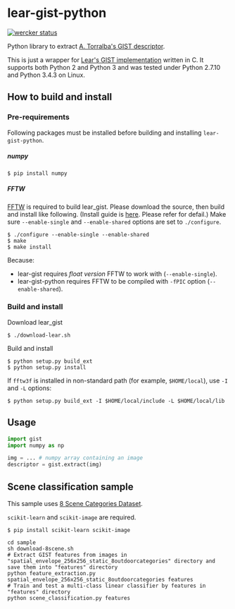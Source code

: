 # lear-gist-python
[![wercker status](https://app.wercker.com/status/5285318d112056b85e8f3643e8a4b9aa/s/master "wercker status")](https://app.wercker.com/project/byKey/5285318d112056b85e8f3643e8a4b9aa)

Python library to extract [A. Torralba's GIST descriptor](http://people.csail.mit.edu/torralba/code/spatialenvelope/).

This is just a wrapper for [Lear's GIST implementation](http://lear.inrialpes.fr/software) written in C. It supports both Python 2 and Python 3 and was tested under Python 2.7.10 and Python 3.4.3 on Linux.

## How to build and install

### Pre-requirements
Following packages must be installed before building and installing `lear-gist-python`.

##### numpy
```shell
$ pip install numpy
```

##### FFTW
[FFTW](http://www.fftw.org/) is required to build lear_gist.
Please download the source, then build and install like following. (Install guide is [here](http://www.fftw.org/fftw3_doc/Installation-on-Unix.html). Please refer for defail.)
Make sure `--enable-single` and `--enable-shared` options are set to `./configure`.
```shell
$ ./configure --enable-single --enable-shared
$ make
$ make install
```

Because:
- lear-gist requires *float version* FFTW to work with (`--enable-single`).
- lear-gist-python requires FFTW to be compiled with `-fPIC` option (`--enable-shared`).

### Build and install
Download lear_gist
```shell
$ ./download-lear.sh
```

Build and install
```shell
$ python setup.py build_ext
$ python setup.py install
```

If `fftw3f` is installed in non-standard path (for example, `$HOME/local`),
use `-I` and `-L` options:
```shell
$ python setup.py build_ext -I $HOME/local/include -L $HOME/local/lib
```

## Usage
```python
import gist
import numpy as np

img = ... # numpy array containing an image
descriptor = gist.extract(img)
```

## Scene classification sample
This sample uses [8 Scene Categories Dataset](http://people.csail.mit.edu/torralba/code/spatialenvelope/).

`scikit-learn` and `scikit-image` are required.
```shell
$ pip install scikit-learn scikit-image
```

```shell
cd sample
sh download-8scene.sh
# Extract GIST features from images in "spatial_envelope_256x256_static_8outdoorcategories" directory and save them into "features" directory
python feature_extraction.py spatial_envelope_256x256_static_8outdoorcategories features
# Train and test a multi-class linear classifier by features in "features" directory
python scene_classification.py features
```

